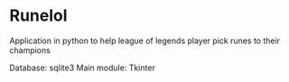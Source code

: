 # Runelol

Application in python to help league of legends player pick runes to their champions

Database: sqlite3
Main module: Tkinter
